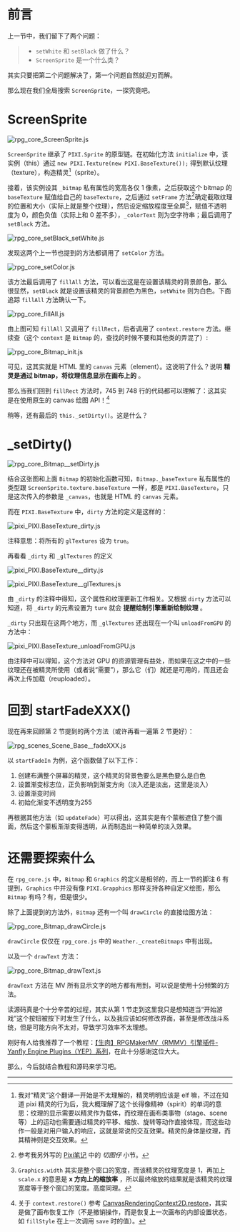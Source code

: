 # 前言

上一节中，我们留下了两个问题：

> - `setWhite` 和 `setBlack` 做了什么？
> - `ScreenSprite` 是一个什么类？

其实只要把第二个问题解决了，第一个问题自然就迎刃而解。

那么现在我们全局搜索 `ScreenSprite`，一探究竟吧。

# ScreenSprite

![rpg_core_ScreenSprite.js](https://github.com/Sora-Shiro/RMMV-Learn/blob/master/img/3/1.jpg "rpg_core_ScreenSprite.js")

`ScreenSprite` 继承了 `PIXI.Sprite` 的原型链。在初始化方法 `initialize` 中，该实例（this）通过 `new PIXI.Texture(new PIXI.BaseTexture());` 得到默认纹理（texture），构造精灵[^1]（sprite）。

接着，该实例设其 `_bitmap` 私有属性的宽高各仅 1 像素，之后获取这个 bitmap 的 `baseTexture` 赋值给自己的 `baseTexture`，之后通过 `setFrame` 方法[^2]确定截取纹理的位置和大小（实际上就是整个纹理），然后设定缩放程度至全屏[^3]，赋值不透明度为 0，颜色负值（实际上和 0 差不多），`_colorText` 则为空字符串；最后调用了 `setBlack` 方法。

![rpg_core_setBlack_setWhite.js](https://github.com/Sora-Shiro/RMMV-Learn/blob/master/https://github.com/Sora-Shiro/RMMV-Learn/blob/master/img/3/2.jpg "rpg_core_setBlack_setWhite.js")

发现这两个上一节也提到的方法都调用了 `setColor` 方法。

![rpg_core_setColor.js](https://github.com/Sora-Shiro/RMMV-Learn/blob/master/img/3/3.jpg "rpg_core_setColor.js")

该方法最后调用了 `fillAll` 方法，可以看出这是在设置该精灵的背景颜色，那么很显然，`setBlack` 就是设置该精灵的背景颜色为黑色，`setWhite` 则为白色。下面追踪 `fillAll` 方法确认一下。

![rpg_core_fillAll.js](https://github.com/Sora-Shiro/RMMV-Learn/blob/master/img/3/4.jpg "rpg_core_fillAll.js")

由上图可知 `fillAll` 又调用了 `fillRect`，后者调用了 `context.restore` 方法。继续查（这个 `context` 是 `Bitmap` 的，查找的时候不要和其他类的弄混了）:

![rpg_core_Bitmap_init.js](https://github.com/Sora-Shiro/RMMV-Learn/blob/master/img/3/5.jpg "rpg_core_Bitmap_init.js")

可见，这其实就是 HTML 里的 `canvas` 元素（element）。这说明了什么？说明 **精灵是通过 bitmap，将纹理信息显示在画布上的** 。

那么当我们回到 `fillRect` 方法时，745 到 748 行的代码都可以理解了：这其实是在使用原生的 canvas 绘图 API！[^4]

稍等，还有最后的 `this._setDirty()`。这是什么？

# _setDirty()

![rpg_core_Bitmap__setDirty.js](https://github.com/Sora-Shiro/RMMV-Learn/blob/master/img/3/6.jpg "rpg_core_Bitmap__setDirty.js")

结合这张图和上面 `Bitmap` 的初始化函数可知，`Bitmap._baseTexture` 私有属性的类型跟 `ScreenSprite.texture.baseTexture` 一样，都是 `PIXI.BaseTexture`，只是这次传入的参数是 `_canvas`，也就是 HTML 的 `canvas` 元素。

而在 `PIXI.BaseTexture` 中，`dirty` 方法的定义是这样的：

![pixi_PIXI.BaseTexture_dirty.js](https://github.com/Sora-Shiro/RMMV-Learn/blob/master/img/3/8.jpg "pixi_PIXI.BaseTexture_dirty.js")

注释意思：将所有的 `glTextures` 设为 `true`。

再看看 `_dirty` 和 `_glTextures` 的定义

![pixi_PIXI.BaseTexture__dirty.js](https://github.com/Sora-Shiro/RMMV-Learn/blob/master/img/3/7.jpg "pixi_PIXI.BaseTexture__dirty.js")

![pixi_PIXI.BaseTexture__glTextures.js](https://github.com/Sora-Shiro/RMMV-Learn/blob/master/img/3/9.jpg "pixi_PIXI.BaseTexture__glTextures.js")

由 `_dirty` 的注释中得知，这个属性和纹理更新工作相关。又根据 `dirty` 方法可以知道，将 `_dirty` 的元素设置为 `ture` 就会 **提醒绘制引擎重新绘制纹理** 。

`_dirty` 只出现在这两个地方，而 `_glTextures` 还出现在一个叫 `unloadFromGPU` 的方法中：

![pixi_PIXI.BaseTexture_unloadFromGPU.js](https://github.com/Sora-Shiro/RMMV-Learn/blob/master/img/3/10.jpg "pixi_PIXI.BaseTexture_unloadFromGPU.js")

由注释中可以得知，这个方法对 GPU 的资源管理有益处，而如果在这之中的一些纹理还在被精灵所使用（或者说“需要”），那么它（们）就还是可用的，而且还会再次上传加载（reuploaded）。

# 回到 startFadeXXX()

现在再来回顾第 2 节提到的两个方法（或许再看一遍第 2 节更好）：

![rpg_scenes_Scene_Base__fadeXXX.js](https://github.com/Sora-Shiro/RMMV-Learn/blob/master/img/3/11.jpg "rpg_scenes_Scene_Base__fadeXXX.js")

以 `startFadeIn` 为例，这个函数做了以下工作：

1. 创建布满整个屏幕的精灵，这个精灵的背景色要么是黑色要么是白色
2. 设置渐变标志位，正负影响到渐变方向（淡入还是淡出，这里是淡入）
3. 设置渐变时间
4. 初始化渐变不透明度为255

再根据其他方法（如 `updateFade`）可以得出，这其实是有个蒙板遮住了整个画面，然后这个蒙板渐渐变得透明，从而制造出一种简单的淡入效果。

# 还需要探索什么

在 `rpg_core.js` 中，`Bitmap` 和 `Graphics` 的定义是相邻的，而上一节的脚注 6 有提到，`Graphics` 中并没有像 `PIXI.Grapphics` 那样支持各种自定义绘图，那么 `Bitmap` 有吗？有，但是很少。

除了上面提到的方法外，`Bitmap` 还有一个叫 `drawCircle` 的直接绘图方法：

![rpg_core_Bitmap_drawCircle.js](https://github.com/Sora-Shiro/RMMV-Learn/blob/master/img/3/12.jpg "rpg_core_Bitmap_drawCircle.js")

`drawCircle` 仅仅在 `rpg_core.js` 中的 `Weather._createBitmaps` 中有出现。

以及一个 `drawText` 方法：

![rpg_core_Bitmap_drawText.js](https://github.com/Sora-Shiro/RMMV-Learn/blob/master/img/3/13.jpg "rpg_core_Bitmap_drawText.js")

`drawText` 方法在 MV 所有显示文字的地方都有用到，可以说是使用十分频繁的方法。

读源码真是个十分辛苦的过程，其实从第 1 节走到这里我只是想知道当“开始游戏”这个按钮被按下时发生了什么，以及我应该如何修改界面，甚至是修改战斗系统，但是可能方向不太对，导致学习效率不太理想。

刚好有人给我推荐了一个教程：[【生肉】RPGMakerMV（RMMV）引擎插件-Yanfly Engine Plugins（YEP）系列](https://www.bilibili.com/video/av3174787)，在此十分感谢这位大大。

那么，今后就结合教程和源码来学习吧。

- - -

[^1]: 我对“精灵”这个翻译一开始是不太理解的，精灵明明应该是 elf 嘛，不过在知道 pixi 精灵的行为后，我大概理解了这个长得像精神（spirit）的单词的意思：纹理的显示需要以精灵作为载体，而纹理在画布类事物（stage、scene 等）上的运动也需要通过精灵的平移、缩放、旋转等动作直接体现，而这些动作一般是对用户输入的响应，这就是常说的交互效果。精灵的身体是纹理，而其精神则是交互效果。

[^2]: 参考我另外写的 [Pixi笔记](https://github.com/Sora-Shiro/RMMV-Learn/blob/master/extra-pixi/1-base.md) 中的 *切图仔* 小节。

[^3]: `Graphics.width` 其实是整个窗口的宽度，而该精灵的纹理宽度是 1，再加上 `scale.x` 的意思是 **x 方向上的缩放率** ，所以最终缩放的结果就是该精灵的纹理宽度等于整个窗口的宽度。高度同理。

[^4]: 关于 `context.restore()` 参考 [CanvasRenderingContext2D.restore](https://developer.mozilla.org/en-US/docs/Web/API/CanvasRenderingContext2D/restore)，其实是做了画布恢复工作（不是撤销操作，而是恢复上一次画布的内部设置状态，如 `fillStyle` 在上一次调用 `save` 时的值）。